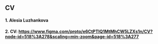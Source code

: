 ## CV 

#### 1. Alesia Luzhankova
#### 2. CV: https://www.figma.com/proto/e6CtPTIQ1MtMhCW5LZXs1n/CV?node-id=518%3A278&scaling=min-zoom&page-id=518%3A277
